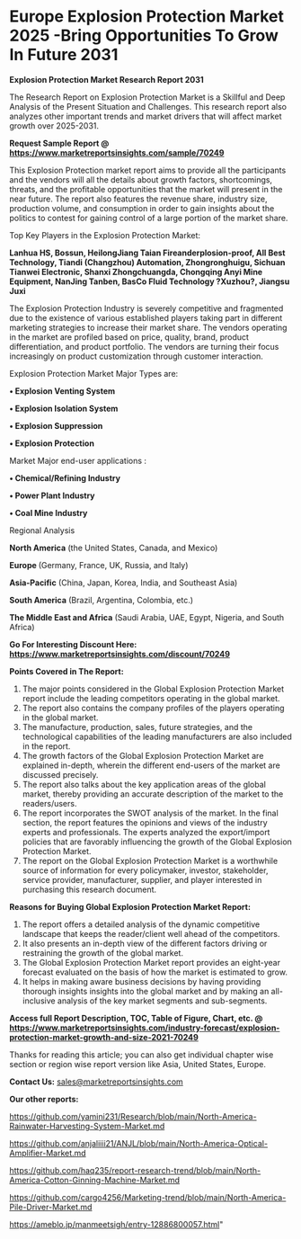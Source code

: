 # Europe Explosion Protection Market 2025 -Bring Opportunities To Grow In Future 2031

<strong>Explosion Protection Market Research Report 2031</strong>

The Research Report on Explosion Protection Market is a Skillful and Deep Analysis of the Present Situation and Challenges. This research report also analyzes other important trends and market drivers that will affect market growth over 2025-2031.

<strong>Request Sample Report @ <a href=https://www.marketreportsinsights.com/sample/70249>https://www.marketreportsinsights.com/sample/70249</a></strong>

This Explosion Protection market report aims to provide all the participants and the vendors will all the details about growth factors, shortcomings, threats, and the profitable opportunities that the market will present in the near future. The report also features the revenue share, industry size, production volume, and consumption in order to gain insights about the politics to contest for gaining control of a large portion of the market share.

Top Key Players in the Explosion Protection Market:

<strong>Lanhua HS, Bossun, HeilongJiang Taian Fireanderplosion-proof, All Best Technology, Tiandi (Changzhou) Automation, Zhongronghuigu, Sichuan Tianwei Electronic, Shanxi Zhongchuangda, Chongqing Anyi Mine Equipment, NanJing Tanben, BasCo Fluid Technology ?Xuzhou?, Jiangsu Juxi</strong>

The Explosion Protection Industry is severely competitive and fragmented due to the existence of various established players taking part in different marketing strategies to increase their market share. The vendors operating in the market are profiled based on price, quality, brand, product differentiation, and product portfolio. The vendors are turning their focus increasingly on product customization through customer interaction.

Explosion Protection Market Major Types are:

<strong>• Explosion Venting System

• Explosion Isolation System

• Explosion Suppression

• Explosion Protection</strong>

Market Major end-user applications :

<strong>• Chemical/Refining Industry

• Power Plant Industry

• Coal Mine Industry</strong>

Regional Analysis

</u><strong><b>North America</b></strong> (the United States, Canada, and Mexico)

<strong><b>Europe </b></strong>(Germany, France, UK, Russia, and Italy)

<strong><b>Asia-Pacific</b></strong> (China, Japan, Korea, India, and Southeast Asia)

<strong><b>South America</b></strong> (Brazil, Argentina, Colombia, etc.)

<strong><b>The Middle East and Africa</b></strong> (Saudi Arabia, UAE, Egypt, Nigeria, and South Africa)

<strong>Go For Interesting Discount Here: <a href=https://www.marketreportsinsights.com/discount/70249>https://www.marketreportsinsights.com/discount/70249</a></strong>

<strong>Points Covered in The Report:</strong>
<ol>
  <li>The major points considered in the Global Explosion Protection Market report include the leading competitors operating in the global market.</li>
  <li>The report also contains the company profiles of the players operating in the global market.</li>
  <li>The manufacture, production, sales, future strategies, and the technological capabilities of the leading manufacturers are also included in the report.</li>
  <li>The growth factors of the Global Explosion Protection Market are explained in-depth, wherein the different end-users of the market are discussed precisely.</li>
  <li>The report also talks about the key application areas of the global market, thereby providing an accurate description of the market to the readers/users.</li>
  <li>The report incorporates the SWOT analysis of the market. In the final section, the report features the opinions and views of the industry experts and professionals. The experts analyzed the export/import policies that are favorably influencing the growth of the Global Explosion Protection Market.</li>
  <li>The report on the Global Explosion Protection Market is a worthwhile source of information for every policymaker, investor, stakeholder, service provider, manufacturer, supplier, and player interested in purchasing this research document.</li>
</ol>
<strong>Reasons for Buying Global Explosion Protection Market Report:</strong>

<ol>
  <li>The report offers a detailed analysis of the dynamic competitive landscape that keeps the reader/client well ahead of the competitors.</li>
  <li>It also presents an in-depth view of the different factors driving or restraining the growth of the global market.</li>
  <li>The Global Explosion Protection Market report provides an eight-year forecast evaluated on the basis of how the market is estimated to grow.</li>
  <li>It helps in making aware business decisions by having providing thorough insights insights into the global market and by making an all-inclusive analysis of the key market segments and sub-segments.</li>
</ol>
<strong>Access full Report Description, TOC, Table of Figure, Chart, etc. @ <a href=https://www.marketreportsinsights.com/industry-forecast/explosion-protection-market-growth-and-size-2021-70249>https://www.marketreportsinsights.com/industry-forecast/explosion-protection-market-growth-and-size-2021-70249</a></strong>


Thanks for reading this article; you can also get individual chapter wise section or region wise report version like Asia, United States, Europe.

<strong>Contact Us:</strong>
sales@marketreportsinsights.com

<strong>Our other reports:</strong>

<a href=https://github.com/yamini231/Research/blob/main/North-America-Rainwater-Harvesting-System-Market.md>https://github.com/yamini231/Research/blob/main/North-America-Rainwater-Harvesting-System-Market.md</a>

<a href=https://github.com/anjaliiii21/ANJL/blob/main/North-America-Optical-Amplifier-Market.md>https://github.com/anjaliiii21/ANJL/blob/main/North-America-Optical-Amplifier-Market.md</a>

<a href=https://github.com/haq235/report-research-trend/blob/main/North-America-Cotton-Ginning-Machine-Market.md>https://github.com/haq235/report-research-trend/blob/main/North-America-Cotton-Ginning-Machine-Market.md</a>

<a href=https://github.com/cargo4256/Marketing-trend/blob/main/North-America-Pile-Driver-Market.md>https://github.com/cargo4256/Marketing-trend/blob/main/North-America-Pile-Driver-Market.md</a>

<a href=https://ameblo.jp/manmeetsigh/entry-12886800057.html>https://ameblo.jp/manmeetsigh/entry-12886800057.html</a>"
